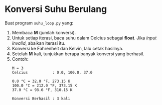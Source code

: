 # Konversi Suhu Berulang

Buat program `suhu_loop.py` yang:

1. Membaca **M** (jumlah konversi).
2. Untuk setiap iterasi, baca suhu dalam Celcius sebagai **float**. Jika _input invalid_, abaikan iterasi itu.
3. Konversi ke Fahrenheit dan Kelvin, lalu cetak hasilnya.
4. Setelah **M** kali, tunjukkan berapa banyak konversi yang berhasil.
5. Contoh:
    ```log
    M = 3
    Celcius           : 0.0, 100.0, 37.0

    0.0 °C = 32.0 °F, 273.15 K
    100.0 °C = 212.0 °F, 373.15 K
    37.0 °C = 98.6 °F, 310.15 K

    Konversi Berhasil : 3 kali
    ```
